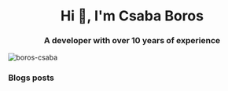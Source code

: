<h1 align="center">Hi 👋, I'm Csaba Boros</h1>
<h3 align="center">A developer with over 10 years of experience</h3>

<p align="left"> <img src="https://komarev.com/ghpvc/?username=boros-csaba&label=Profile%20views&color=0e75b6&style=flat" alt="boros-csaba" /> </p>

### Blogs posts
<!-- BLOG-POST-LIST:START -->
<!-- BLOG-POST-LIST:END -->

<!--
**boros-csaba/boros-csaba** is a ✨ _special_ ✨ repository because its `README.md` (this file) appears on your GitHub profile.

Here are some ideas to get you started:

- 🔭 I’m currently working on ...
- 🌱 I’m currently learning ...
- 👯 I’m looking to collaborate on ...
- 🤔 I’m looking for help with ...
- 💬 Ask me about ...
- 📫 How to reach me: ...
- 😄 Pronouns: ...
- ⚡ Fun fact: ...
-->
